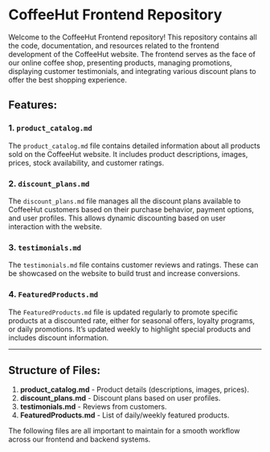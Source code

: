 # CoffeeHut Frontend Repository

Welcome to the CoffeeHut Frontend repository! This repository contains all the code, documentation, and resources related to the frontend development of the CoffeeHut website. The frontend serves as the face of our online coffee shop, presenting products, managing promotions, displaying customer testimonials, and integrating various discount plans to offer the best shopping experience.

## Features:

### 1. `product_catalog.md`
The `product_catalog.md` file contains detailed information about all products sold on the CoffeeHut website. It includes product descriptions, images, prices, stock availability, and customer ratings.

### 2. `discount_plans.md`
The `discount_plans.md` file manages all the discount plans available to CoffeeHut customers based on their purchase behavior, payment options, and user profiles. This allows dynamic discounting based on user interaction with the website.

### 3. `testimonials.md`
The `testimonials.md` file contains customer reviews and ratings. These can be showcased on the website to build trust and increase conversions.

### 4. `FeaturedProducts.md`
The `FeaturedProducts.md` file is updated regularly to promote specific products at a discounted rate, either for seasonal offers, loyalty programs, or daily promotions. It’s updated weekly to highlight special products and includes discount information.

---

## Structure of Files:

1. **product_catalog.md** - Product details (descriptions, images, prices).
2. **discount_plans.md** - Discount plans based on user profiles.
3. **testimonials.md** - Reviews from customers.
4. **FeaturedProducts.md** - List of daily/weekly featured products.

The following files are all important to maintain for a smooth workflow across our frontend and backend systems.
